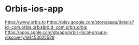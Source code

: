 # Orbis-ios-app

https://www.orbis.to
https://play.google.com/store/apps/details?id=com.orbis.orbis&rdid=com.orbis.orbis
https://apps.apple.com/gb/app/orbis-local-groups-discovery/id1453025529
